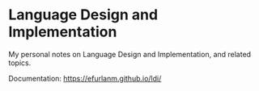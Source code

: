# Language Design and Implementation

My personal notes on Language Design and Implementation, and related topics.

Documentation: <https://efurlanm.github.io/ldi/>

